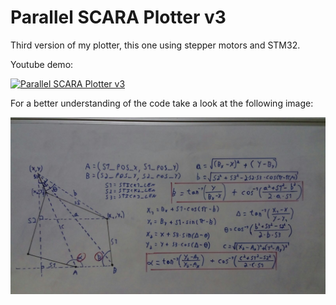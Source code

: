 # Parallel SCARA Plotter v3

Third version of my plotter, this one using stepper motors and STM32.

Youtube demo:

[![Parallel SCARA Plotter v3](https://img.youtube.com/vi/4yyozFsPI_I/0.jpg)](https://youtu.be/4yyozFsPI_I)




For a better understanding of the code take a look at the following image:

![](https://github.com/andres-zibula/project-images/blob/master/parallel_scara_stylus/parallel_scara_stylus.jpeg)
